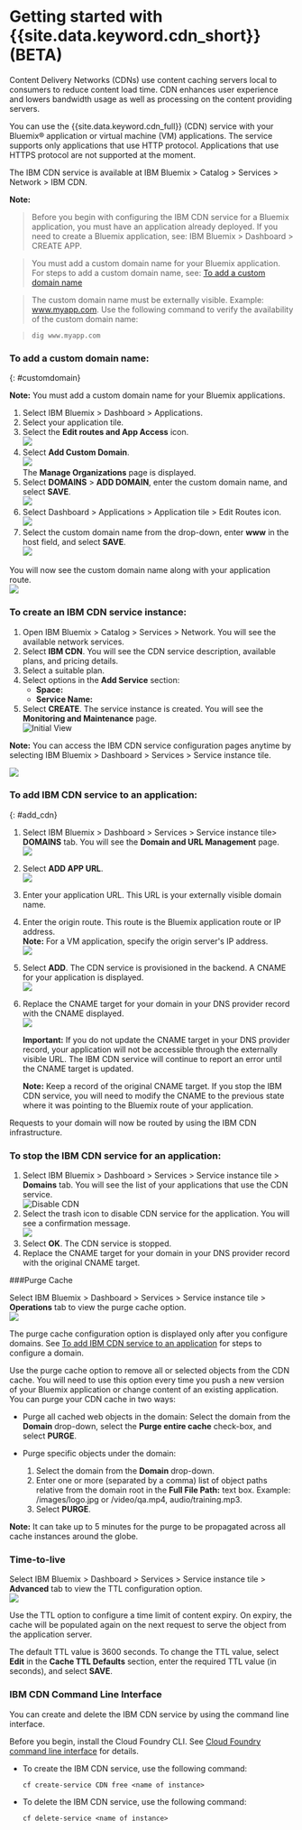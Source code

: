 # Getting started with {{site.data.keyword.cdn_short}} (BETA)

Content Delivery Networks (CDNs) use content caching servers local to consumers to reduce content load time. CDN enhances user experience and lowers bandwidth usage as well as processing on the content providing servers.

You can use the {{site.data.keyword.cdn_full}} (CDN) service with your Bluemix&reg; application or virtual machine (VM) applications. The service supports only applications that use HTTP protocol. Applications that use HTTPS protocol are not supported at the moment. 

The IBM CDN service is available at IBM Bluemix > Catalog > Services > Network > IBM CDN.

**Note:**  
> Before you begin with configuring the IBM CDN service for a Bluemix application, you must have an application already deployed. If you need to create a Bluemix application, see: IBM Bluemix > Dashboard > CREATE APP.  

> You must add a custom domain name for your Bluemix application. For steps to add a custom domain name, see: [To add a custom domain name](index.html#customdomain)  

>The custom domain name must be externally visible. Example: www.myapp.com. Use the following command to verify the availability of the custom domain name:  

>```
>dig www.myapp.com
>```

### To add a custom domain name: 
{: #customdomain}

**Note:** You must add a custom domain name for your Bluemix applications. 

1. Select IBM Bluemix > Dashboard > Applications.
2. Select your application tile.
3. Select the **Edit routes and App Access** icon.  
![](images/edit_route_icon.png)
4. Select **Add Custom Domain**.  
![](images/add_custom_domain.png)  
The **Manage Organizations** page is displayed.
5. Select **DOMAINS** > **ADD DOMAIN**, enter the custom domain name, and select **SAVE**.  
![](images/save_custom_domain.png)  
6. Select Dashboard > Applications > Application tile > Edit Routes icon.  
![](images/edit_route_icon.png)
7. Select the custom domain name from the drop-down, enter **www** in the host field, and select **SAVE**.  
![](images/edit_route.png)  

You will now see the custom domain name along with your application route.  
![](images/two_routes.png)  

### To create an IBM CDN service instance:
1. Open IBM Bluemix > Catalog > Services > Network. You will see the available network services.
2. Select **IBM CDN**. You will see the CDN service description, available plans, and pricing details. 
3. Select a suitable plan. 
4. Select options in the **Add Service** section:
	* **Space:**
	* **Service Name:**
5. Select **CREATE**. The service instance is created. You will see the **Monitoring and Maintenance** page.  
![Initial View](images/initial_view.png)  
	

**Note:** You can access the IBM CDN service configuration pages anytime by selecting IBM Bluemix > Dashboard > Services > Service instance tile.  

![](images/service_instance.png)  

### To add IBM CDN service to an application:
{: #add_cdn}

1. Select IBM Bluemix > Dashboard > Services > Service instance tile> **DOMAINS** tab. You will see the **Domain and URL Management** page.  
![](images/tab_domain.png)  
2. Select **ADD APP URL**.  
![](images/url_icon.png) 
3. Enter your application URL. This URL is your externally visible domain name.  
4. Enter the origin route. This route is the Bluemix application route or IP address.  
**Note:** For a VM application, specify the origin server's IP address.  
![](images/addurl.png)
5. Select **ADD**. The CDN service is provisioned in the backend. A CNAME for your application is displayed.  
![](images/addcname1.png)
6. Replace the CNAME target for your domain in your DNS provider record with the CNAME displayed.  
![](images/cname.png)

	**Important:** If you do not update the CNAME target in your DNS provider record, your application will not be accessible through the externally visible URL. The IBM CDN service will continue to report an error until the CNAME target is updated.

	**Note:** Keep a record of the original CNAME target. If you stop the IBM CDN service, you will need to modify the CNAME to the previous state where it was pointing to the Bluemix route of your application.

Requests to your domain will now be routed by using the IBM CDN infrastructure.

### To stop the IBM CDN service for an application:  

1. Select IBM Bluemix > Dashboard > Services > Service instance tile > **Domains** tab. You will see the list of your applications that use the CDN service.  
![Disable CDN](images/deletecdn.png)
2. Select the trash icon to disable CDN service for the application. You will see a confirmation message.  
![](images/confirm_msg.png)
3. Select **OK**. The CDN service is stopped.
4. Replace the CNAME target for your domain in your DNS provider record with the original CNAME target.


###Purge Cache

Select IBM Bluemix > Dashboard > Services > Service instance tile > **Operations** tab to view the purge cache option.  
![](images/tab_op.png)

The purge cache configuration option is displayed only after you configure domains. See [To add IBM CDN service to an application](index.html#add_cdn) for steps to configure a domain.

Use the purge cache option to remove all or selected objects from the CDN cache. You will need to use this option every time you push a new version of your Bluemix application or change content of an existing application. You can purge your CDN cache in two ways:

* Purge all cached web objects in the domain: Select the domain from the **Domain** drop-down, select the **Purge entire cache** check-box, and select **PURGE**.  

* Purge specific objects under the domain:  
	1. Select the domain from the **Domain** drop-down.  
	2. Enter one or more (separated by a comma) list of object paths relative from the domain root in the **Full File Path:** text box. Example: /images/logo.jpg or /video/qa.mp4, audio/training.mp3.  
	3. Select **PURGE**.

**Note:** It can take up to 5 minutes for the purge to be propagated across all cache instances around the globe.

### Time-to-live

Select IBM Bluemix > Dashboard > Services > Service instance tile > **Advanced** tab to view the TTL configuration option.  
![](images/tab_adv.png)  

Use the TTL option to configure a time limit of content expiry. On expiry, the cache will be populated again on the next request to serve the object from the application server.  

The default TTL value is 3600 seconds. To change the TTL value, select **Edit** in the **Cache TTL Defaults** section, enter the required TTL value (in seconds), and select **SAVE**. 

### IBM CDN Command Line Interface

You can create and delete the IBM CDN service by using the command line interface. 

Before you begin, install the Cloud Foundry CLI. See [Cloud Foundry command line interface](https://www.{DomainName}/docs/cli/downloads.html) for details.

* To create the IBM CDN service, use the following command:

	```
	cf create-service CDN free <name of instance>
	```

* To delete the IBM CDN service, use the following command:

	```
	cf delete-service <name of instance>
	```





